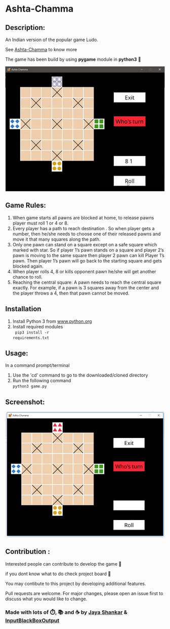# Ashta-Chamma 

## Description: 
An Indian version of the popular game Ludo. 

See [Ashta-Chamma](https://wiki2.org/en/Ashta_Chamma_(board_game)) to know more

The game has been build by using **pygame** module in **python3** 🐍 

![preview](/assets/screenshot/preview.gif)

## Game Rules:

1. When game starts all pawns are blocked at home, to release pawns player must roll 1 or 4 or 8.
1. Every player has a path to reach destination . So when player gets a number, then he/she needs to choose one of their released pawns and move it that many squares along the path.
1. Only one pawn can stand on a square except on a safe square which marked with star. So if player 1’s pawn stands on a square and player 2’s pawn is moving to the same square then player 2 pawn can kill Player 1’s pawn. Then player 1’s pawn will go back to the starting square and gets blocked again.
1. When player rolls 4, 8 or kills opponent pawn he/she will get another chance to roll.
1. Reaching the central square: A pawn needs to reach the central square exactly. For example, if a pawn is 3 squares away from the center and the player throws a 4, then that pawn cannot be moved.

## Installation
1. Install Python 3 from www.python.org
1. Install required modules <br>
<code> pip3 install -r requirements.txt </code>
   
## Usage:
In a command prompt/terminal

1. Use the 'cd' command to go to the downloaded/cloned directory
1. Run the following command <br>
<code>python3 game.py </code>
  
## Screenshot:
![preview](/assets/screenshot/preview.png)

## Contribution :
Interested people can contribute to develop the game 🙌

if you dont know what to do check project board 🎯

You may contibute to this project by developing additional features.

Pull requests are welcome. For major changes, please open an issue first to discuss what you would like to change.
		
### Made with lots of ⏱️, 📚 and ☕ by [Jaya Shankar](https://github.com/jaya-shankar) & [InputBlackBoxOutput](https://github.com/InputBlackBoxOutput)
